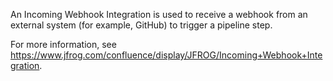 An Incoming Webhook Integration is used to receive a webhook from an external system (for example, GitHub) to trigger a pipeline step.

For more information, see https://www.jfrog.com/confluence/display/JFROG/Incoming+Webhook+Integration.
